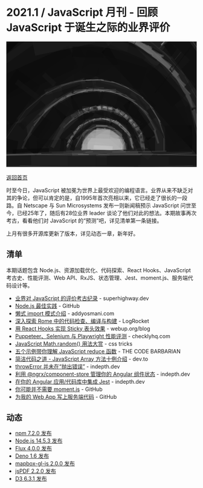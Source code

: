 # 2021.1 / JavaScript 月刊 - 回顾 JavaScript 于诞生之际的业界评价

![](./img/01.png )

[返回首页](https://github.com/hijiangtao/javascript-articles-monthly)

时至今日，JavaScript 被加冕为世界上最受欢迎的编程语言。业界从来不缺乏对其的争论，但可以肯定的是，自1995年首次亮相以来，它已经走了很长的一段路。自 Netscape 与 Sun Microsystems 发布一则新闻稿预示 JavaScript 问世至今，已经25年了，随后有28位业界 leader 谈论了他们对此的想法。本期故事再次考古，看看他们对 JavaScript 的“预测”吧，详见清单第一条链接。

上月有很多开源库更新了版本，详见动态一章，新年好。

## 清单

本期话题包含 Node.js、资源加载优化、代码探索、React Hooks、JavaScript 考古史、性能评测、Web API、RxJS、状态管理、Jest、moment.js、服务端代码设计等。

* [业界对 JavaScript 的评价考古纪录](https://superhighway.dev/javascript-25-years-1995) - superhighway.dev
* [Node.js 最佳实践](https://github.com/goldbergyoni/nodebestpractices#readme) - GitHub
* [懒式 import 模式介绍](https://addyosmani.com/blog/import-on-interaction/) - addyosmani.com
* [深入探索 Rome 中的代码检查、编译与构建](https://blog.logrocket.com/deep-dive-into-rome-linting-compiling-and-bundling/) - LogRocket
* [用 React Hooks 实现 Sticky 表头效果](https://webup.org/blog/sticky-header-table-with-react-hooks/) - webup.org/blog
* [Puppeteer、Selenium 与 Playwright 性能评测](https://blog.checklyhq.com/puppeteer-vs-selenium-vs-playwright-speed-comparison/) - checklyhq.com
* [JavaScript Math.random() 用法大赏](https://css-tricks.com/lots-of-ways-to-use-math-random-in-javascript/) - css tricks
* [五个示例带你理解 JavaScript reduce 函数](http://thecodebarbarian.com/javascript-reduce-in-5-examples.html) - THE CODE BARBARIAN
* [简洁代码之道 - JavaScript Array 方法十例介绍](https://dev.to/denicmarko/10-javascript-array-methods-to-simplify-your-code-56fe) - dev.to
* [throwError 并未在“抛出错误”](https://indepth.dev/posts/1390/throwerror-is-not-throw-error) - indepth.dev
* [利用 @ngrx/component-store 管理你的 Angular 组件状态](https://indepth.dev/posts/1408/how-to-manage-angular-state-in-your-components) - indepth.dev
* [在你的 Angular 应用/代码库中集成 Jest](https://indepth.dev/posts/1406/integrate-jest-into-an-angular-application-and-library) - indepth.dev
* [你可能并不需要 moment.js](https://github.com/you-dont-need/You-Dont-Need-Momentjs) - GitHub
* [为我的 Web App 写上服务端代码](https://github.com/fpereiro/backendlore) - GitHub 

## 动态

* [npm 7.2.0 发布](https://blog.npmjs.org/post/637599402762141696/release-v720)
* [Node.js 14.5.3 发布](https://nodejs.org/en/blog/release/v14.15.3/)
* [Flux 4.0.0 发布](https://github.com/facebook/flux/releases/tag/4.0.0)
* [Deno 1.6 发布](https://deno.land/posts/v1.6)
* [mapbox-gl-js 2.0.0 发布](https://github.com/mapbox/mapbox-gl-js/releases/tag/v2.0.0)
* [jsPDF 2.2.0 发布](https://github.com/MrRio/jsPDF)
* [D3 6.3.1 发布](https://github.com/d3/d3/releases)
